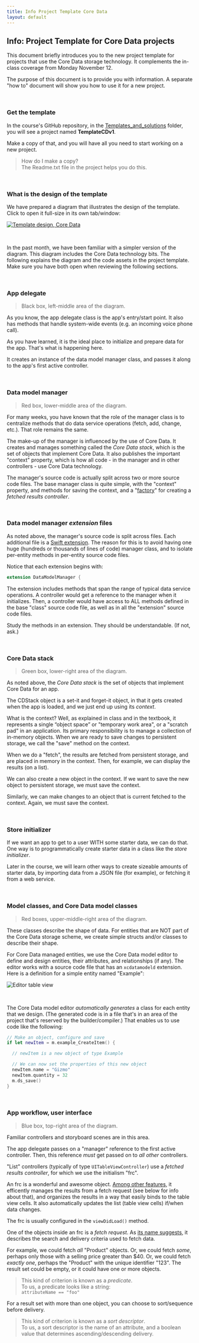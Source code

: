 ```yaml
---
title: Info Project Template Core Data
layout: default
---
```


## Info: Project Template for Core Data projects

This document briefly introduces you to the new project template for projects that use the Core Data storage technology. It complements the in-class coverage from Monday November 12. 

The purpose of this document is to provide you with information. A separate "how to" document will show you how to use it for a new project. 

<br>

### Get the template

In the course's GitHub repository, in the [Templates_and_solutions](https://github.com/dps923/fall2018/tree/master/Templates_and_solutions) folder, 
you will see a project named **TemplateCDv1**.

Make a copy of that, and you will have all you need to start working on a new project.

> How do I make a copy?  
> The Readme.txt file in the project helps you do this.

<br>

### What is the design of the template

We have prepared a diagram that illustrates the design of the template. Click to open it full-size in its own tab/window:

<a href="/media/iOSAppObjectsWithCoreData2018v1.png" target="_blank"><img src="/media/iOSAppObjectsWithCoreData2018v1.png" alt="Template design, Core Data"></a>

<br>

In the past month, we have been familiar with a simpler version of the diagram. This diagram includes the Core Data technology bits. The following explains the diagram and the code assets in the project template. Make sure you have both open when reviewing the following sections. 

<br>

### App delegate

> Black box, left-middle area of the diagram. 

As you know, the app delegate class is the app's entry/start point. It also has methods that handle system-wide events (e.g. an incoming voice phone call). 

As you have learned, it is the ideal place to initialize and prepare data for the app. That's what is happening here. 

It creates an instance of the data model manager class, and passes it along to the app's first active controller. 

<br>

### Data model manager 

> Red box, lower-middle area of the diagram. 

For many weeks, you have known that the role of the manager class is to centralize methods that do data service operations (fetch, add, change, etc.). That role remains the same. 

The make-up of the manager is influenced by the use of Core Data. It creates and manages something called the *Core Data stack*, which is the set of objects that implement Core Data. It also publishes the important "context" property, which is how all code - in the manager and in other controllers - use Core Data technology.

The manager's source code is actually split across two or more source code files. The base manager class is quite simple, with the "context" property, and methods for saving the context, and a "[factory](https://en.wikipedia.org/wiki/Factory_(object-oriented_programming))" for creating a *fetched results controller*. 

<br>

### Data model manager *extension* files 

As noted above, the manager's source code is split across files. Each additional file is a [Swift extension](https://docs.swift.org/swift-book/LanguageGuide/Extensions.html). The reason for this is to avoid having one huge (hundreds or thousands of lines of code) manager class, and to isolate per-entity methods in per-entity source code files. 

Notice that each extension begins with:

```swift
extension DataModelManager {
```

The extension includes methods that span the range of typical data service operations. A controller would get a reference to the manager when it initializes. Then, a controller would have access to ALL methods defined in the base "class" source code file, as well as in all the "extension" source code files. 

Study the methods in an extension. They should be understandable. (If not, ask.)

<br>

### Core Data stack

> Green box, lower-right area of the diagram. 

As noted above, the *Core Data stack* is the set of objects that implement Core Data for an app. 

The CDStack object is a set-it and forget-it object, in that it gets created when the app is loaded, and we just end up using its *context*. 

What is the context? Well, as explained in class and in the textbook, it represents a single “object space” or "temporary work area", or a "scratch pad" in an application. Its primary responsibility is to manage a collection of in-memory objects. When we are ready to save changes to persistent storage, we call the "save" method on the context. 

When we do a "fetch", the results are fetched from persistent storage, and are placed in memory in the context. Then, for example, we can display the results (on a list).  

We can also create a new object in the context. If we want to save the new object to persistent storage, we must save the context. 

Similarly, we can make changes to an object that is current fetched to the context. Again, we must save the context. 

<br>

### Store initializer

If we want an app to get to a user WITH some starter data, we can do that. One way is to programmatically create starter data in a class like the *store initializer*. 

Later in the course, we will learn other ways to create sizeable amounts of starter data, by importing data from a JSON file (for example), or fetching it from a web service. 

<br>

### Model classes, and Core Data model classes

> Red boxes, upper-middle-right area of the diagram. 

These classes describe the shape of data. For entities that are NOT part of the Core Data storage scheme, we create simple structs and/or classes to describe their shape. 

For Core Data managed entities, we use the Core Data model editor to define and design entities, their attributes, and relationships (if any). The editor works with a source code file that has an `xcdatamodeld` extension. Here is a definition for a simple entity named "Example":

![Editor table view](images/cd-model-editor-example-entity.png)

<br>

The Core Data model editor *automatically generates* a class for each entity that we design. (The generated code is in a file that's in an area of the project that's reserved by the builder/compiler.) That enables us to use code like the following:

```swift
// Make an object, configure and save
if let newItem = m.example_CreateItem() {

  // newItem is a new object of type Example

  // We can now set the properties of this new object
  newItem.name = "Gizmo"
  newItem.quantity = 32
  m.ds_save()
}
```

<br>

### App workflow, user interface

> Blue box, top-right area of the diagram. 

Familiar controllers and storyboard scenes are in this area. 

The app delegate passes on a "manager" reference to the first active controller. Then, this reference *must* get passed on to *all other* controllers. 

"List" controllers (typically of type `UITableViewController`) use a *fetched results controller*, for which we use the initialism "frc". 

An frc is a wonderful and awesome object. [Among other features](https://developer.apple.com/documentation/coredata/nsfetchedresultscontroller), it efficently manages the results from a fetch request (see below for info about that), and organizes the results in a way that easily binds to the table view cells. It also automatically updates the list (table view cells) if/when data changes. 

The frc is usually configured in the `viewDidLoad()` method. 

One of the objects inside an frc is a *fetch request*. As [its name suggests](https://developer.apple.com/documentation/coredata/nsfetchrequest), it describes the search and delivery criteria used to fetch data. 

For example, we could fetch *all* "Product" objects. Or, we could fetch *some*, perhaps only those with a selling price greater than $40. Or, we could fetch *exactly one*, perhaps the "Product" with the unique identifier "123". The result set could be empty, or it could have one or more objects. 

> This kind of criterion is known as a *predicate*.  
> To us, a predicate looks like a string:  
> `attributeName == "foo"` 

For a result set with more than one object, you can choose to sort/sequence before delivery. 

> This kind of criterion is known as a *sort descriptor*.  
> To us, a sort descriptor is the name of an attribute, and a boolean value that determines ascending/descending delivery.  

<br>
